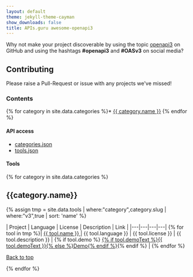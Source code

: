 ```yaml
---
layout: default
theme: jekyll-theme-cayman
show_downloads: false
title: APIs.guru awesome-openapi3
---
```


Why not make your project discoverable by using the topic [openapi3](https://github.com/search?utf8=%E2%9C%93&q=topic%3Aopenapi3&type=Repositories&ref=advsearch&l=&l=) on GitHub and using the hashtags **#openapi3** and **#OASv3** on social media?

## Contributing

Please raise a Pull-Request or issue with any projects we've missed!

### Contents

{% for category in site.data.categories %}* <a href="#{{ category.slug }}">{{ category.name }}</a>
{% endfor %}

#### API access

* [categories.json](/api/categories.json)
* [tools.json](/api/tools.json)

#### Tools

{% for category in site.data.categories %}

<h2><a id="{{category.slug}}">{{category.name}}</a></h2>

{% assign tmp = site.data.tools | where:"category",category.slug | where:"v3",true | sort: 'name' %}

| Project | Language | License | Description | Link |
|---|---|---|---|
{% for tool in tmp %}| <a href="{% if tool.link %}{{ tool.link }}{% else %}{{ tool.github }}{% endif %}" data-json="{{ tool | jsonify | url_encode }}"> {{ tool.name }} </a> | {{ tool.language }} | {{ tool.license }} | {{ tool.description }} | {% if tool.demo %} <a href="{{ tool.demo }}">{% if tool.demoText %}{{ tool.demoText }}{% else %}Demo{% endif %}</a>{% endif %} |
{% endfor %}

  <a href="#">Back to top</a>

{% endfor %}

<script src="https://unpkg.com/tippy.js@3/dist/tippy.all.min.js"></script>
<script src="https://cdnjs.cloudflare.com/ajax/libs/zepto/1.2.0/zepto.min.js"></script>

<script type="text/javascript">
  $(document).ready(function(){
    $('a').each(function(i,e){
        try {
            tippy(e,{ content: $(e).data('json') ? JSON.parse(decodeURIComponent($(e).data('json'))).stars+' stars' : 'No stars!' });
        }
        catch (ex) {
            console.log(ex.message);
            console.log($(e).data('json'));
        }
    });
  });
</script>
